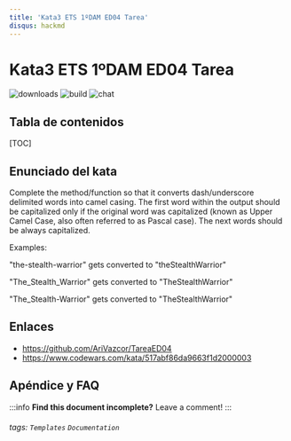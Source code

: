 ```yaml
---
title: 'Kata3 ETS 1ºDAM ED04 Tarea'
disqus: hackmd
---
```


Kata3 ETS 1ºDAM ED04 Tarea
===
![downloads](https://img.shields.io/github/downloads/atom/atom/total.svg)
![build](https://img.shields.io/appveyor/ci/:user/:repo.svg)
![chat](https://img.shields.io/discord/:serverId.svg)

## Tabla de contenidos

[TOC]

## Enunciado del kata

Complete the method/function so that it converts dash/underscore delimited words into camel casing. The first word within the output should be capitalized only if the original word was capitalized (known as Upper Camel Case, also often referred to as Pascal case). The next words should be always capitalized.

Examples:

"the-stealth-warrior" gets converted to "theStealthWarrior"

"The_Stealth_Warrior" gets converted to "TheStealthWarrior"

"The_Stealth-Warrior" gets converted to "TheStealthWarrior"

## Enlaces

* https://github.com/AriVazcor/TareaED04
* https://www.codewars.com/kata/517abf86da9663f1d2000003

## Apéndice y FAQ

:::info
**Find this document incomplete?** Leave a comment!
:::

###### tags: `Templates` `Documentation`
